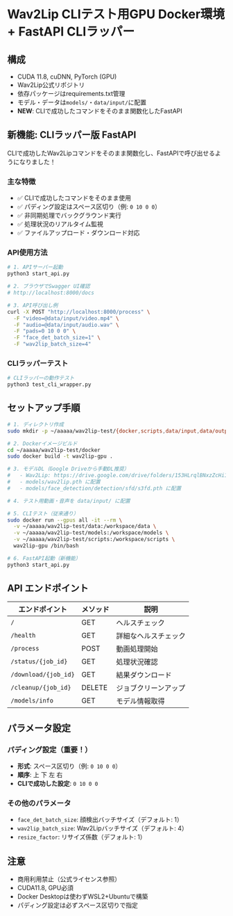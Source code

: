# Wav2Lip CLIテスト用GPU Docker環境 + FastAPI CLIラッパー

## 構成
- CUDA 11.8, cuDNN, PyTorch (GPU)
- Wav2Lip公式リポジトリ
- 依存パッケージはrequirements.txt管理
- モデル・データは`models/`・`data/input/`に配置
- **NEW**: CLIで成功したコマンドをそのまま関数化したFastAPI

## 新機能: CLIラッパー版 FastAPI

CLIで成功したWav2Lipコマンドをそのまま関数化し、FastAPIで呼び出せるようになりました！

### 主な特徴
- ✅ CLIで成功したコマンドをそのまま使用
- ✅ パディング設定はスペース区切り（例: `0 10 0 0`）
- ✅ 非同期処理でバックグラウンド実行
- ✅ 処理状況のリアルタイム監視
- ✅ ファイルアップロード・ダウンロード対応

### API使用方法

```bash
# 1. APIサーバー起動
python3 start_api.py

# 2. ブラウザでSwagger UI確認
# http://localhost:8000/docs

# 3. API呼び出し例
curl -X POST "http://localhost:8000/process" \
  -F "video=@data/input/video.mp4" \
  -F "audio=@data/input/audio.wav" \
  -F "pads=0 10 0 0" \
  -F "face_det_batch_size=1" \
  -F "wav2lip_batch_size=4"
```

### CLIラッパーテスト

```bash
# CLIラッパーの動作テスト
python3 test_cli_wrapper.py
```

## セットアップ手順

```bash
# 1. ディレクトリ作成
sudo mkdir -p ~/aaaaa/wav2lip-test/{docker,scripts,data/input,data/output,models}

# 2. Dockerイメージビルド
cd ~/aaaaa/wav2lip-test/docker
sudo docker build -t wav2lip-gpu .

# 3. モデルDL（Google Driveから手動DL推奨）
#   - Wav2Lip: https://drive.google.com/drive/folders/153HLrqlBNxzZcHi17PEvP09kkAfzRshM?usp=share_link
#   - models/wav2lip.pth に配置
#   - models/face_detection/detection/sfd/s3fd.pth に配置

# 4. テスト用動画・音声を data/input/ に配置

# 5. CLIテスト（従来通り）
sudo docker run --gpus all -it --rm \
  -v ~/aaaaa/wav2lip-test/data:/workspace/data \
  -v ~/aaaaa/wav2lip-test/models:/workspace/models \
  -v ~/aaaaa/wav2lip-test/scripts:/workspace/scripts \
  wav2lip-gpu /bin/bash

# 6. FastAPI起動（新機能）
python3 start_api.py
```

## API エンドポイント

| エンドポイント | メソッド | 説明 |
|---------------|---------|------|
| `/` | GET | ヘルスチェック |
| `/health` | GET | 詳細なヘルスチェック |
| `/process` | POST | 動画処理開始 |
| `/status/{job_id}` | GET | 処理状況確認 |
| `/download/{job_id}` | GET | 結果ダウンロード |
| `/cleanup/{job_id}` | DELETE | ジョブクリーンアップ |
| `/models/info` | GET | モデル情報取得 |

## パラメータ設定

### パディング設定（重要！）
- **形式**: スペース区切り（例: `0 10 0 0`）
- **順序**: 上 下 左 右
- **CLIで成功した設定**: `0 10 0 0`

### その他のパラメータ
- `face_det_batch_size`: 顔検出バッチサイズ（デフォルト: 1）
- `wav2lip_batch_size`: Wav2Lipバッチサイズ（デフォルト: 4）
- `resize_factor`: リサイズ係数（デフォルト: 1）

## 注意
- 商用利用禁止（公式ライセンス参照）
- CUDA11.8, GPU必須
- Docker Desktopは使わずWSL2+Ubuntuで構築
- パディング設定は必ずスペース区切りで指定
